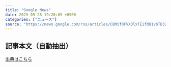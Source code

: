 ```yaml
---
title: "Google News"
date: 2025-09-28 19:20:09 +0900
categories: ["ニュース"]
source: "https://news.google.com/rss/articles/CBMif0FVX3lxTE1fdU1vbTB3ZXA5LXVJZFhnNE5rb1ZpMWhpbkVjcGluU2tHcGNaT3FrUEVvaWdxNGlJUWE5a3J1bm1aeEJYYjVab01zYTlXUFRGOTA2MmRTVDlxcFhVWHd6NjdhQ1g4UU9wVDlRckk2S0V0SjE3WUcyNy13MER3Zmc?oc=5"
---
```


## 記事本文（自動抽出）
<body class="y0K44d EA71Tc" id="readabilityBody"></body>

[出典はこちら](https://news.google.com/rss/articles/CBMif0FVX3lxTE1fdU1vbTB3ZXA5LXVJZFhnNE5rb1ZpMWhpbkVjcGluU2tHcGNaT3FrUEVvaWdxNGlJUWE5a3J1bm1aeEJYYjVab01zYTlXUFRGOTA2MmRTVDlxcFhVWHd6NjdhQ1g4UU9wVDlRckk2S0V0SjE3WUcyNy13MER3Zmc?oc=5)

